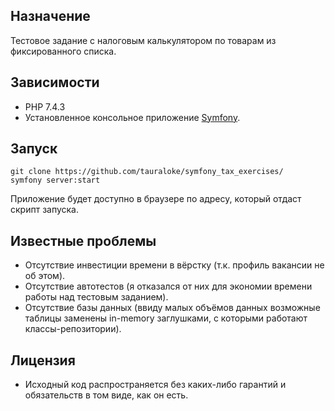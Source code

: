 ## Назначение

Тестовое задание с налоговым калькулятором по товарам из фиксированного списка.

## Зависимости
- PHP 7.4.3
- Установленное консольное приложение [Symfony](https://symfony.com/).

## Запуск
```
git clone https://github.com/tauraloke/symfony_tax_exercises/
symfony server:start
```
Приложение будет доступно в браузере по адресу, который отдаст скрипт запуска.


## Известные проблемы
- Отсутствие инвестиции времени в вёрстку (т.к. профиль вакансии не об этом).
- Отсутствие автотестов (я отказался от них для экономии времени работы над тестовым заданием).
- Отсутствие базы данных (ввиду малых объёмов данных возможные таблицы заменены in-memory заглушками, с которыми работают классы-репозитории).

## Лицензия

- Исходный код распространяется без каких-либо гарантий и обязательств в том виде, как он есть.

